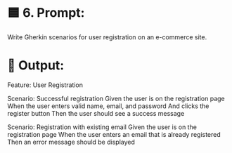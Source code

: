 # 🟦 6. Prompt:
Write Gherkin scenarios for user registration on an e-commerce site.

# 🔶 Output:

Feature: User Registration

Scenario: Successful registration
  Given the user is on the registration page
  When the user enters valid name, email, and password
  And clicks the register button
  Then the user should see a success message

Scenario: Registration with existing email
  Given the user is on the registration page
  When the user enters an email that is already registered
  Then an error message should be displayed
